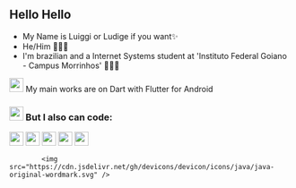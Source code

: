 
## Hello Hello
- My Name is Luiggi or Ludige if you want✨
- He/Him 👨🏻‍💻
- I'm brazilian and a Internet Systems student at 'Instituto Federal Goiano - Campus Morrinhos' 🙋🏻‍♂️

<img loading="lazy" src="https://cdn.jsdelivr.net/gh/devicons/devicon/icons/flutter/flutter-original.svg" width="25" height="25"/> My main works are on Dart with Flutter for Android


 ### <img loading="lazy" src="https://cdn.jsdelivr.net/gh/devicons/devicon/icons/vscode/vscode-original.svg" width="25" height="25"/> But I also can code:

<img loading="lazy" src="https://cdn.jsdelivr.net/gh/devicons/devicon/icons/vscode/vscode-original.svg" width="25" height="25"/> <img loading="lazy" src="https://cdn.jsdelivr.net/gh/devicons/devicon/icons/java/java-original-wordmark.svg" width="25" height="25"/> <img loading="lazy" src="https://cdn.jsdelivr.net/gh/devicons/devicon/icons/javascript/javascript-original.svg" width="25" height="25"/> <img loading="lazy" src="https://cdn.jsdelivr.net/gh/devicons/devicon/icons/nodejs/nodejs-original-wordmark.svg" width="25" height="25"/> <img loading="lazy" src="https://cdn.jsdelivr.net/gh/devicons/devicon/icons/python/python-plain.svg" width="25" height="25"/>




            <img src="https://cdn.jsdelivr.net/gh/devicons/devicon/icons/java/java-original-wordmark.svg" />
          
